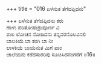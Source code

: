 +++
title = "016 ಏಳೆನುತ ತೆಗೆದಪ್ಪಿದನು"

+++
ಏಳೆನುತ ತೆಗೆದಪ್ಪಿದನು ಕರು  
ಣಾಳು ಪರಿತೋಷಾಶ್ರುಪೂರ್ಣ ವಿ  
ಶಾಲ ಲೋಚನ ನೋಡಿದನು ತನ್ನವರನೊಲವಿನಲಿ  
ಬಾಲಕಿಯೆ ಬಾ ತಂಗಿ ಬಾ ನೀ  
ಲಾಳಕಿಯೆ ಬಾಯೆನುತ ಮಿಗೆ ಪಾಂ  
ಚಾಲೆಯನು ಕರೆದಸುರರಿಪು ಸೂಚಿಸಿದನಂಗನೆಗೆ     ॥16॥